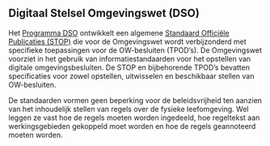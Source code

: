 Digitaal Stelsel Omgevingswet (DSO)
-----------------------------------

Het [Programma
DSO](https://aandeslagmetdeomgevingswet.nl/omgevingswet/digitaal-stelsel/)
ontwikkelt een algemene [Standaard Officiële Publicaties
(STOP)](https://standaardenomgevingswet.geonovum.nl/docs/1.%20STOPTP%20v0.97.pdf)
die voor de Omgevingswet wordt verbijzonderd met specifieke toepassingen voor de
OW-besluiten (TPOD’s). De Omgevingswet voorziet in het gebruik van
informatiestandaarden voor het opstellen van digitale omgevingsbesluiten. De
STOP en bijbehorende TPOD’s bevatten specificaties voor zowel opstellen,
uitwisselen en beschikbaar stellen van OW-besluiten.

De standaarden vormen geen beperking voor de beleidsvrijheid ten aanzien van het
inhoudelijk stellen van regels over de fysieke leefomgeving. Wel leggen ze vast
hoe de regels moeten worden ingedeeld, hoe regeltekst aan werkingsgebieden
gekoppeld moet worden en hoe de regels geannoteerd moeten worden.
